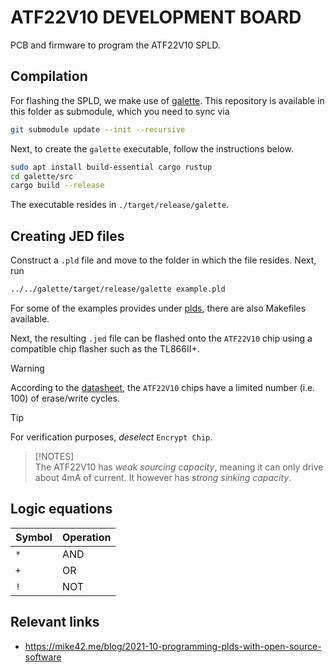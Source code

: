 # ATF22V10 DEVELOPMENT BOARD

PCB and firmware to program the ATF22V10 SPLD.

## Compilation

For flashing the SPLD, we make use of
[galette](https://github.com/simon-frankau/galette). This repository is
available in this folder as submodule, which you need to sync via

```bash
git submodule update --init --recursive
```

Next, to create the `galette` executable, follow the instructions below.

```bash
sudo apt install build-essential cargo rustup
cd galette/src
cargo build --release
```

The executable resides in `./target/release/galette`.

## Creating JED files

Construct a `.pld` file and move to the folder in which the file resides.
Next, run

```bash
../../galette/target/release/galette example.pld
```

For some of the examples provides under [plds](plds), there are also Makefiles
available.

Next, the resulting `.jed` file can be flashed onto the `ATF22V10` chip
using a compatible chip flasher such as the TL866II+.

> [!WARNING]  
> According to the [datasheet](https://ww1.microchip.com/downloads/en/DeviceDoc/doc0735.pdf),
> the `ATF22V10` chips have a limited number (i.e. 100) of erase/write cycles.

> [!TIP]  
> For verification purposes, *deselect* `Encrypt Chip`.

> [!NOTES]  
> The ATF22V10 has *weak sourcing capacity*, meaning it can only drive about 4mA
> of current. It however has *strong sinking capacity*.

## Logic equations

| Symbol | Operation |
|--------|-----------|
| `*`    | AND       |
| `+`    | OR        |
| `!`    | NOT       |

## Relevant links

* https://mike42.me/blog/2021-10-programming-plds-with-open-source-software
